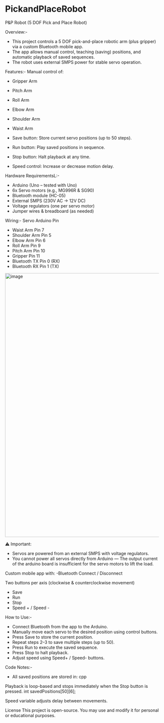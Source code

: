 # PickandPlaceRobot
P&P Robot (5 DOF Pick and Place Robot)

Overview:-
- This project controls a 5 DOF pick-and-place robotic arm (plus gripper) via a custom Bluetooth mobile app.
- The app allows manual control, teaching (saving) positions, and automatic playback of saved sequences.
- The robot uses external SMPS power for stable servo operation.

Features:-
Manual control of:
- Gripper Arm
- Pitch Arm
- Roll Arm
- Elbow Arm
- Shoulder Arm
- Waist Arm

- Save button: Store current servo positions (up to 50 steps).
- Run button: Play saved positions in sequence.
- Stop button: Halt playback at any time.
- Speed control: Increase or decrease motion delay.

Hardware RequirementsL:-
- Arduino (Uno – tested with Uno)
- 6x Servo motors (e.g., MG996R & SG90)
- Bluetooth module (HC-05)
- External SMPS (230V AC → 12V DC)
- Voltage regulators (one per servo motor)
- Jumper wires & breadboard (as needed)

Wiring:-
Servo	Arduino Pin
- Waist Arm	          Pin 7
- Shoulder Arm	      Pin 5
- Elbow Arm	          Pin 6
- Roll Arm	          Pin 9
- Pitch Arm	          Pin 10
- Gripper	            Pin 11
- Bluetooth TX	      Pin 0 (RX)
- Bluetooth RX	      Pin 1 (TX)

<img width="954" height="865" alt="image" src="https://github.com/user-attachments/assets/7c8c4cec-1a75-4d13-aaba-994c5557bcbf" />

⚠ Important:
- Servos are powered from an external SMPS with voltage regulators.
- You cannot power all servos directly from Arduino — The output current of the arduino board is insufficient for the servo motors to lift the load.

Custom mobile app with:
-Bluetooth Connect / Disconnect

Two buttons per axis (clockwise & counterclockwise movement)
- Save
- Run
- Stop
- Speed + / Speed -

How to Use:-
- Connect Bluetooth from the app to the Arduino.
- Manually move each servo to the desired position using control buttons.
- Press Save to store the current position.
- Repeat steps 2–3 to save multiple steps (up to 50).
- Press Run to execute the saved sequence.
- Press Stop to halt playback.
- Adjust speed using Speed+ / Speed- buttons.

Code Notes:-
- All saved positions are stored in:
cpp

Playback is loop-based and stops immediately when the Stop button is pressed.
int savedPositions[50][6];

Speed variable adjusts delay between movements.

License
This project is open-source. You may use and modify it for personal or educational purposes.
